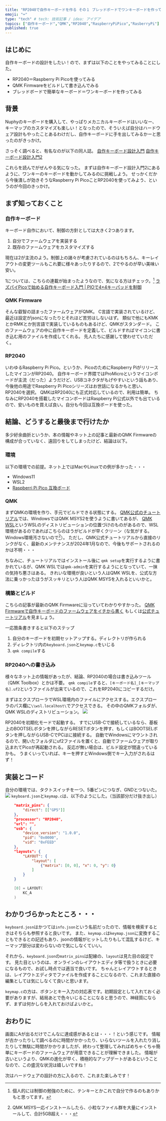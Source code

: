```yaml
---
title: "RP2040で自作キーボードを作る その１ ブレッドボードでワンキーボードを作ってみた"
emoji: "⌨️"
type: "tech" # tech: 技術記事 / idea: アイデア
topics: ["自作キーボード","QMK","RP2040","RaspberryPiPico","RasberryPi"]
published: true
---
```


## はじめに
自作キーボードの設計をしたい！ので、まずは以下のことをやってみることにした。
- RP2040＝Raspberry Pi Picoを使ってみる
- QMK Firmwareをビルドして書き込んでみる
- ブレッドボードで簡単なキーボード＝ワンキーボードを作ってみる

## 背景
Nuphyのキーボードを購入して、やっぱりメカニカルキーボードはいいなー、キーマップのカスタマイズも楽しい！となったので、そういえば自分はハードウェア設計もやったことあるわけだし、自作キーボードに手を出してみるかーと思ったのがきっかけ。

さっそく調べると、有名なのが以下の同人誌。
[自作キーボード設計入門](https://booth.pm/ja/items/1044084)
[自作キーボード設計入門2](https://booth.pm/ja/items/1315935)

これらを読んでがぜんやる気になった。
まずは自作キーボード設計入門2にあるように、ワンキーのキーボードを動かしてみるのに挑戦しよう。
せっかくだから今後潰しが効きそうなRaspberry Pi PicoことRP2040を使ってみよう、というのが今回のきっかけ。


## まず知っておくこと
### 自作キーボード
キーボード自作において、制御の方針としては大きく2つあります。
1. 自分でファームウェアを実装する
2. 既存のファームウェアをカスタマイズする

現在は2が主流のよう。制御上の諸々が考慮されているのはもちろん、キーレイアウトの変更ツールもこれ要に様々あったりするので、2でやるのが早い美味い安い。

1については、こちらの連載が始まったようなので、気になる方はチェック。[^1]
[ラズパイPicoで始める自作キーボード入門 | PIOで4×4キーパッドを制御](https://fabcross.jp/category/make/raspberrypi_pico_weekend/20250108_pico_pio.html)
[^1]:個人的には制御の勉強のために、テンキーとかこれで自分で作るのもありかもと思ってます。

### QMK Firmware
そんな叡智の詰まったファームウェアがQMK。
C言語で実装されているけど、最近は設定がjsonになったりとそれほど苦労はしないはず。
類似で他にもKMKとかRMKとか別言語で実装しているものもあるけど、QMKがスタンダード。
このファームウェアの中に自作キーボードを定義して、ビルドすればマイコンに書き込む用のファイルを作成してくれる。
先人たちに感謝して使わせていただく。

### RP2040
いわゆるRaspberry Pi Pico。というか、PicoのためにRaspberry PiがリリースしたマイコンがRP2040。
自作キーボード界隈ではProMicroというマイコンボードが主流（だった）ようだけど、USBコネクタがもげやすいという話もあり、今後他の用途でRaspberry Pi Picoシリーズはお世話になるかもと思い、RP2040を選択。
QMKはRP2040にも正式対応しているので、利用は簡単。
ちなみにRP2040を搭載したマイコンボードはRaspberry Pi公式以外でも出ているので、安いものを買えば良い。自分も今回は互換ボードを使った。


## 結論、どうすると最後まで行けたか
多少紆余曲折というか、本の情報やネット上の記事と最新のQMK Firmwareの構成が合っていなく、遠回りをしてしまったけど、結論は以下。

### 環境
以下の環境での前提。ネット上ではMacやLinuxでの例が多かった・・・
- Windows11
- WSL2
- [Raspberri Pi Pico 互換ボード](https://shop.yushakobo.jp/products/7532)

### QMK
まずQMKの環境を作り、手元でビルドできる状態にする。
[QMK公式のチュートリアル](https://docs.qmk.fm/newbs_getting_started)では、WindowsではQMK MSYS2を使うように書いてあるが、
[QMK WSL](https://wsl.qmk.fm/)というWSLのディストリビューションの位置づけのものがあるので、WSL環境があるのであればこちらのほうがビルドが早くクリーン（な気がする。Windows環境汚さないので[^2]）。
ただし、QMK公式チュートリアルから直接のリンクがなく、最新のメンテナンスが2024年1月なので、今後もサポートされるのかは不明・・・
[^2]:QMK MSYS一応インストールしたら、小粒なファイル群を大量にインストールして、合計5GB超え・・・

ちなみに、チュートリアルではインストール後に `qmk setup`を実行するように書かれているが、QMK WSLでは`qmk-admin`を実行するようにとなっていて、一抹の気持ち悪さはある。
きれいな環境が良いという人はQMK WSLを、公式な方法に乗っかったほうがスッキリという人はQMK MSYSを入れるといいかと。

### 構築とビルド
こちらの記事が最新のQMK Firmwareに沿っていてわかりやすかった。
[QMK Firmwareで自作キーボードのファームウェアをイチから書く](https://zenn.dev/ymkn/articles/8f46a3d190fb13)
もしくは[公式チュートリアル](https://docs.qmk.fm/newbs_building_firmware)を見ましょう。

一応箇条書きすると以下のステップ
1. 自分のキーボードを初期セットアップする。ディレクトリが作られる
2. ディレクトリ内の`keyboard.json`と`keymap.c`をいじる
3. `qmk compile`する


### RP2040への書き込み
様々なネット上の情報があったが、結論、RP2040の場合は書き込みツール（QMK Toolbox）とかは不要。
`qmk compile`すると、`[キーボード名]_[キーマップ名].uf2`というファイルが出来ているので、これをRP2040にコピーするだけ。

まずはエクスプローラでWSL環境内のファイルにアクセスする。エクスプローラのパス欄に`\\wsl.localhost\`でアクセスできる。
その中のQMKフォルダが、QMK WSLのディストリビューション。
![](/images/20250205_qmk_on_rp2040/wsl_path.png)

RP2040を初期化モードで起動する。
すでにUSB-Cで接続しているなら、基板上のBOOTSELボタンを押しながらRESETボタンを押す、もしくはBOOTSELボタンを押しながらUSB-CでPCはに接続する。
自動でWindowsにマウントされるので、開いたフォルダにuf2ファイルを置くと、自動でファームウェアが取り込まれてPicoが再起動される。
反応が無い場合は、ビルド設定が間違っているかも。
うまくいっていれば、キーを押すとWindows側でキー入力がされるはず！


## 実装とコード
自分の環境では、タクトスイッチを一つ、5番ピンにつなぎ、GNDとつないた。
![](/images/20250205_qmk_on_rp2040/board_image.jpg)
`keyboard.json`と`keymap.c`は、以下のようにした。（当該部分だけ抜き出し）

```json:keyboard.json
    "matrix_pins": {
        "direct": [["GP5"]]
    },
    "processor": "RP2040",
    "url": "",
    "usb": {
        "device_version": "1.0.0",
        "pid": "0x0000",
        "vid": "0xFEED"
    },
    "layouts": {
        "LAYOUT": {
            "layout": [
                {"matrix": [0, 0], "x": 0, "y": 0}
            ]
        }
    }
```

```json:keymap.c
    [0] = LAYOUT(
        KC_A
    )
```

## わかりづらかったところ・・・
`keyboard.josn`はかつては`info.json`という名前だったので、情報を検索するときはそちらも参照すると良いです。
また、`keymap.c`は`keymap.json`に変換することもできるとの記述もあり、jsonの情報がヒットしたりもして混乱するけど、キーマップ部分は変わらないので気にしなくていい。

それから、`keyboard.json`の`matrix_pins`は配線の、`layout`は見た目の設定です。
見た目というのは、オンラインのレイアウトエディタ等で扱うときに必要になるもので、お試し時点では適当で良いです。
ちゃんとレイアウトするときは、レイアウトエディタでファイルを作成することになるので、これまた直接の編集としては気にしなくて良いと思います。

`keymap.c`の方は、ボタンとキー入力の対応表です。初期設定として入れておく必要がありますが、結局あとで色々いじることになると思うので、神経質にならず、まずは何かしらを入れておけばよいかと。

## おわりに
画面にAが出るだけでこんなに達成感があるとは・・・！という感じです。
情報が古かったりして調べるのに時間がかかったり、いらないツールを入れたり消したりして無駄に時間がかかりましたが、終わって整理してみればめちゃくちゃ簡単にキーボードのファームウェアが用意できることが理解できました。
情報が古いというより、QMKの進化が早く、積極的なアップデートがあるということなので、この盛況な状況は嬉しいですね！

次はハードウェアの設計の方に入るので、これまた楽しみです！
